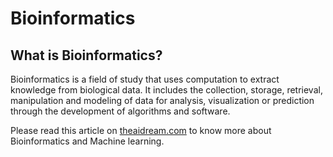 # Bioinformatics

## What is Bioinformatics?

Bioinformatics is a field of study that uses computation to extract knowledge from biological data. It includes the collection, storage, retrieval, manipulation and modeling of data for analysis, visualization or prediction through the development of algorithms and software.

Please read this article on [theaidream.com](https://www.theaidream.com/post/explore-the-world-of-bioinformatics-with-machine-learning) to know more about Bioinformatics and Machine learning.

